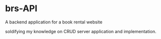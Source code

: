 # brs-API
A backend application for a book rental website

soldifying my knowledge on CRUD server application and implementation.
